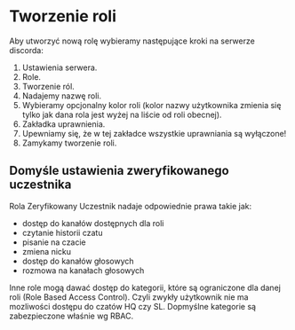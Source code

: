 # Tworzenie roli

Aby utworzyć nową rolę wybieramy następujące kroki na serwerze discorda:

1. Ustawienia serwera.
2. Role.
3. Tworzenie ról.
4. Nadajemy nazwę roli.
5. Wybieramy opcjonalny kolor roli (kolor nazwy użytkownika zmienia się tylko jak dana rola jest wyżej na liście od roli obecnej).
6. Zakładka uprawnienia.
7. Upewniamy się, że w tej zakładce wszystkie uprawniania są wyłączone!
8. Zamykamy tworzenie roli.

## Domyśle ustawienia zweryfikowanego uczestnika
Rola Zeryfikowany Uczestnik nadaje odpowiednie prawa takie jak:
- dostęp do kanałów dostępnych dla roli
- czytanie historii czatu
- pisanie na czacie
- zmiena nicku
- dostęp do kanałów głosowych
- rozmowa na kanałach głosowych

Inne role mogą dawać dostęp do kategorii, które są ograniczone dla danej roli (Role Based Access Control). Czyli zwykły użytkownik nie ma mozliwości dostępu do czatów HQ czy SL. 
Dopmyślne kategorie są zabezpieczone właśnie wg RBAC.  
